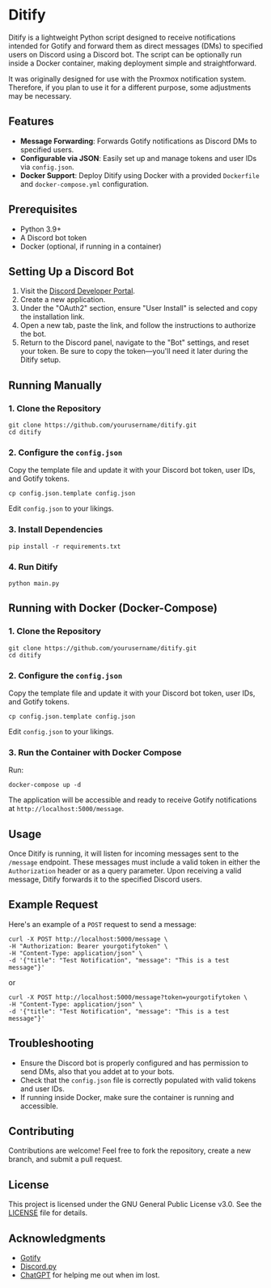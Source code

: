 # Ditify

Ditify is a lightweight Python script designed to receive notifications intended for Gotify and forward them as direct messages (DMs) to specified users on Discord using a Discord bot. The script can be optionally run inside a Docker container, making deployment simple and straightforward.

It was originally designed for use with the Proxmox notification system. Therefore, if you plan to use it for a different purpose, some adjustments may be necessary.

## Features

- **Message Forwarding**: Forwards Gotify notifications as Discord DMs to specified users.
- **Configurable via JSON**: Easily set up and manage tokens and user IDs via `config.json`.
- **Docker Support**: Deploy Ditify using Docker with a provided `Dockerfile` and `docker-compose.yml` configuration.

## Prerequisites

- Python 3.9+
- A Discord bot token
- Docker (optional, if running in a container)

## Setting Up a Discord Bot

1. Visit the [Discord Developer Portal](https://discord.com/developers/applications).
2. Create a new application.
3. Under the "OAuth2" section, ensure "User Install" is selected and copy the installation link.
4. Open a new tab, paste the link, and follow the instructions to authorize the bot.
5. Return to the Discord panel, navigate to the "Bot" settings, and reset your token. Be sure to copy the token—you'll need it later during the Ditify setup.

## Running Manually

### 1. Clone the Repository

```
git clone https://github.com/yourusername/ditify.git
cd ditify
```

### 2. Configure the `config.json`

Copy the template file and update it with your Discord bot token, user IDs, and Gotify tokens.

```
cp config.json.template config.json
```

Edit `config.json` to your likings.


### 3. Install Dependencies

```
pip install -r requirements.txt
```

### 4. Run Ditify

```
python main.py
```

## Running with Docker (Docker-Compose)

### 1. Clone the Repository

```
git clone https://github.com/yourusername/ditify.git
cd ditify
```

### 2. Configure the `config.json`

Copy the template file and update it with your Discord bot token, user IDs, and Gotify tokens.

```
cp config.json.template config.json
```

Edit `config.json` to your likings.

### 3. Run the Container with Docker Compose

Run:

```
docker-compose up -d
```

The application will be accessible and ready to receive Gotify notifications at `http://localhost:5000/message`.

## Usage

Once Ditify is running, it will listen for incoming messages sent to the `/message` endpoint. These messages must include a valid token in either the `Authorization` header or as a query parameter. Upon receiving a valid message, Ditify forwards it to the specified Discord users.

## Example Request

Here's an example of a `POST` request to send a message:

```
curl -X POST http://localhost:5000/message \
-H "Authorization: Bearer yourgotifytoken" \
-H "Content-Type: application/json" \
-d '{"title": "Test Notification", "message": "This is a test message"}'
```
or
```
curl -X POST http://localhost:5000/message?token=yourgotifytoken \
-H "Content-Type: application/json" \
-d '{"title": "Test Notification", "message": "This is a test message"}'
```

## Troubleshooting

- Ensure the Discord bot is properly configured and has permission to send DMs, also that you addet at to your bots.
- Check that the `config.json` file is correctly populated with valid tokens and user IDs.
- If running inside Docker, make sure the container is running and accessible.

## Contributing

Contributions are welcome! Feel free to fork the repository, create a new branch, and submit a pull request.

## License

This project is licensed under the GNU General Public License v3.0. See the [LICENSE](LICENSE) file for details.

## Acknowledgments

- [Gotify](https://gotify.net)
- [Discord.py](https://discordpy.readthedocs.io)
- [ChatGPT](https://chatgpt.com/) for helping me out when im lost.
